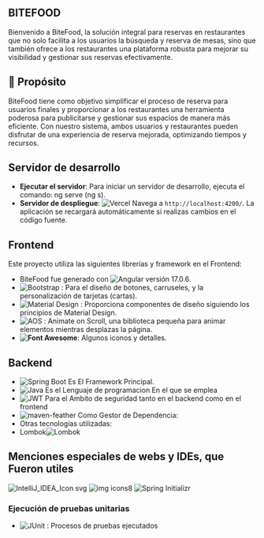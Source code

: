 ## BITEFOOD

Bienvenido a BiteFood, la solución integral para reservas en restaurantes que no solo facilita a los usuarios la búsqueda y reserva de mesas, sino que también ofrece a los restaurantes una plataforma robusta para mejorar su visibilidad y gestionar sus reservas efectivamente.

## 🌟 Propósito

BiteFood tiene como objetivo simplificar el proceso de reserva para usuarios finales y proporcionar a los restaurantes una herramienta poderosa para publicitarse y gestionar sus espacios de manera más eficiente. Con nuestro sistema, ambos usuarios y restaurantes pueden disfrutar de una experiencia de reserva mejorada, optimizando tiempos y recursos.

## Servidor de desarrollo

- **Ejecutar el servidor**: Para iniciar un servidor de desarrollo, ejecuta el comando: ng serve (ng s).
- **Servidor de despliegue**: ![Vercel](https://img.shields.io/badge/vercel-%23000000.svg?style=flat-square&logo=vercel&logoColor=white)
Navega a `http://localhost:4200/`. La aplicación se recargará automáticamente si realizas cambios en el código fuente.

## Frontend

Este proyecto utiliza las siguientes librerías y framework en el Frontend:

- BiteFood fue generado con ![Angular](https://img.shields.io/badge/Angular-DD0031?style=flat-square&logo=angular&logoColor=white)
 versión 17.0.6.
- ![Bootstrap](https://img.shields.io/badge/Bootstrap-563D7C?style=flat-square&logo=bootstrap&logoColor=white)
  : Para el diseño de botones, carruseles, y la personalización de tarjetas (cartas).
- ![Material Design](https://img.shields.io/badge/Material--UI-0081CB?style=flat-square&logo=material-ui&logoColor=white)
  : Proporciona componentes de diseño siguiendo los principios de Material Design.
- ![AOS](https://img.shields.io/badge/AOS-animate-0769AD?style=flat-square)
  : Animate on Scroll, una biblioteca pequeña para animar elementos mientras desplazas la página.
- **![Font Awesome](https://img.shields.io/badge/Font_Awesome-528DD7?style=flat-square&logo=font-awesome&logoColor=white)**: Algunos iconos y detalles. 


## Backend
- ![Spring Boot](https://img.shields.io/badge/Spring_Boot-6DB33F?style=flat-square&logo=spring-boot&logoColor=white) Es El Framework Principal.
- ![Java](https://img.shields.io/badge/Java-007396?style=flat-square&logo=openjdk&logoColor=white) Es el Lenguaje de programacion En el que se emplea
- ![JWT](https://img.shields.io/badge/JWT-black?style=flat-square&logo=json-web-tokens&logoColor=white) Para el Ambito de seguridad tanto en el backend como en el frontend
-  ![maven-feather](https://github.com/JehielL/bitebooking-frontend/assets/95054371/5de7f6f8-8247-4c41-a72d-cdff868d9a6b) Como Gestor de Dependencia: 
- Otras tecnologías utilizadas:
- Lombok![Lombok](https://github.com/JehielL/bitebooking-frontend/assets/95054371/743e36b8-2174-40f0-8c7e-c8051d963fa1)

## Menciones especiales de webs y IDEs, que Fueron utiles
![IntelliJ_IDEA_Icon svg](https://github.com/JehielL/bitebooking-frontend/assets/95054371/75b72b4f-0f30-4d62-aa1d-7a3aef335400)
![img icons8](https://github.com/JehielL/bitebooking-frontend/assets/95054371/dfcfe0c9-addd-4960-b8a5-8b6a1c9b1a3b)
![Spring Initializr](https://img.shields.io/badge/Spring_Initializr-6DB33F?style=flat-square&logo=spring&logoColor=white)

### Ejecución de pruebas unitarias

- ![JUnit](https://img.shields.io/badge/JUnit-25A162?style=flat-square&logo=junit5&logoColor=white) : Procesos de pruebas ejecutados


